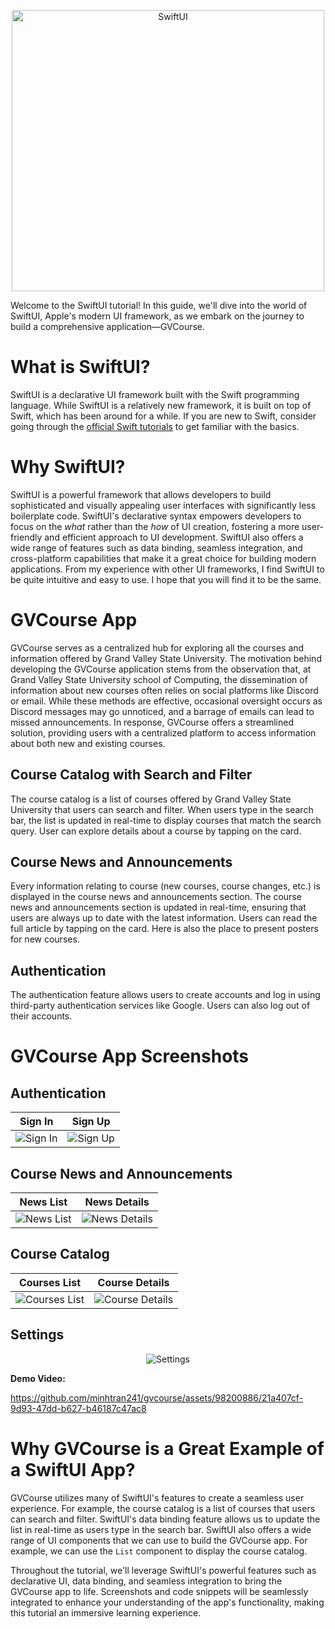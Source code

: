 <p align="center">
  <img src="https://github.com/minhtran241/gvcourses/blob/main/screenshots/swiftui2.png" alt="SwiftUI" width="500" height="450">
</p>

Welcome to the SwiftUI tutorial! In this guide, we'll dive into the world of SwiftUI, Apple's modern UI framework, as we embark on the journey to build a comprehensive application—GVCourse.

# What is SwiftUI?

SwiftUI is a declarative UI framework built with the Swift programming language. While SwiftUI is a relatively new framework, it is built on top of Swift, which has been around for a while. If you are new to Swift, consider going through the [official Swift tutorials](https://developer.apple.com/tutorials/swiftui) to get familiar with the basics.

# Why SwiftUI?

SwiftUI is a powerful framework that allows developers to build sophisticated and visually appealing user interfaces with significantly less boilerplate code. SwiftUI's declarative syntax empowers developers to focus on the *what* rather than the *how* of UI creation, fostering a more user-friendly and efficient approach to UI development. SwiftUI also offers a wide range of features such as data binding, seamless integration, and cross-platform capabilities that make it a great choice for building modern applications. From my experience with other UI frameworks, I find SwiftUI to be quite intuitive and easy to use. I hope that you will find it to be the same.

# GVCourse App

GVCourse serves as a centralized hub for exploring all the courses and information offered by Grand Valley State University. The motivation behind developing the GVCourse application stems from the observation that, at Grand Valley State University school of Computing, the dissemination of information about new courses often relies on social platforms like Discord or email. While these methods are effective, occasional oversight occurs as Discord messages may go unnoticed, and a barrage of emails can lead to missed announcements. In response, GVCourse offers a streamlined solution, providing users with a centralized platform to access information about both new and existing courses.

## Course Catalog with Search and Filter

The course catalog is a list of courses offered by Grand Valley State University that users can search and filter. When users type in the search bar, the list is updated in real-time to display courses that match the search query. User can explore details about a course by tapping on the card.

## Course News and Announcements

Every information relating to course (new courses, course changes, etc.) is displayed in the course news and announcements section. The course news and announcements section is updated in real-time, ensuring that users are always up to date with the latest information. Users can read the full article by tapping on the card. Here is also the place to present posters for new courses.

## Authentication

The authentication feature allows users to create accounts and log in using third-party authentication services like Google. Users can also log out of their accounts.

# GVCourse App Screenshots

## Authentication

Sign In | Sign Up
--- | ---
![Sign In](https://github.com/minhtran241/gvcourses/blob/main/screenshots/signin.png) | ![Sign Up](https://github.com/minhtran241/gvcourses/blob/main/screenshots/signup.png)

## Course News and Announcements

News List | News Details
--- | ---
![News List](https://github.com/minhtran241/gvcourses/blob/main/screenshots/news_list.png) | ![News Details](https://github.com/minhtran241/gvcourses/blob/main/screenshots/news_details.png)

## Course Catalog

Courses List | Course Details
--- | ---
![Courses List](https://github.com/minhtran241/gvcourses/blob/main/screenshots/courses_list.png) | ![Course Details](https://github.com/minhtran241/gvcourses/blob/main/screenshots/course_details.png)

## Settings

<!-- ![Settings](https://github.com/minhtran241/gvcourses/blob/main/screenshots/settings.png) -->
<p align="center">
  <img src="https://github.com/minhtran241/gvcourses/blob/main/screenshots/settings.png" alt="Settings">
</p>

**Demo Video:**

<https://github.com/minhtran241/gvcourse/assets/98200886/21a407cf-9d93-47dd-b627-b46187c47ac8>

# Why GVCourse is a Great Example of a SwiftUI App?

GVCourse utilizes many of SwiftUI's features to create a seamless user experience. For example, the course catalog is a list of courses that users can search and filter. SwiftUI's data binding feature allows us to update the list in real-time as users type in the search bar. SwiftUI also offers a wide range of UI components that we can use to build the GVCourse app. For example, we can use the `List` component to display the course catalog.

Throughout the tutorial, we'll leverage SwiftUI's powerful features such as declarative UI, data binding, and seamless integration to bring the GVCourse app to life. Screenshots and code snippets will be seamlessly integrated to enhance your understanding of the app's functionality, making this tutorial an immersive learning experience.
